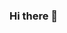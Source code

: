 ### Hi there 👋


<!--

[![Pedro's GitHub stats](https://github-readme-stats.vercel.app/api?username=pedrohakial&bg_color=1e1e2e&text_color=cdd6f4&icon_color=cba6f7&title_color=94e2d5)](https://github.com/pedrohakial/github-readme-stats)


**pedrohakial/pedrohakial** is a ✨ _special_ ✨ repository because its `README.md` (this file) appears on your GitHub profile.

Here are some ideas to get you started:

- 🔭 I’m currently working on ...
- 🌱 I’m currently learning ...
- 👯 I’m looking to collaborate on ...
- 🤔 I’m looking for help with ...
- 💬 Ask me about ...
- 📫 How to reach me: ...
- 😄 Pronouns: ...
- ⚡ Fun fact: ...
-->
